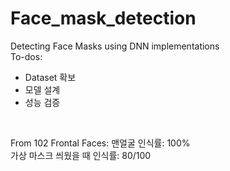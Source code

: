 # Face_mask_detection
Detecting Face Masks using DNN implementations
</br>
To-dos: </br>
- Dataset 확보
- 모델 설계
- 성능 검증
</br>

From 102 Frontal Faces:
맨얼굴 인식률: 100%</br>
가상 마스크 씌웠을 때 인식률: 80/100
